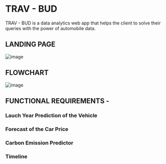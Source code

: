 # TRAV - BUD

TRAV - BUD is a data analytics web app that helps the client to solve their queries with the power of automobile data.

## LANDING PAGE
![image](https://user-images.githubusercontent.com/76087547/170760305-276e6d7f-6ab1-49c9-81c8-75112641a786.png)

## FLOWCHART
![image](https://user-images.githubusercontent.com/76087547/170761013-a6a9e1ec-6c77-4760-8725-d781fe6839b9.png)

## FUNCTIONAL REQUIREMENTS -

### Lauch Year Prediction of the Vehicle

### Forecast of the Car Price

### Carbon Emission Predictor

### Timeline

